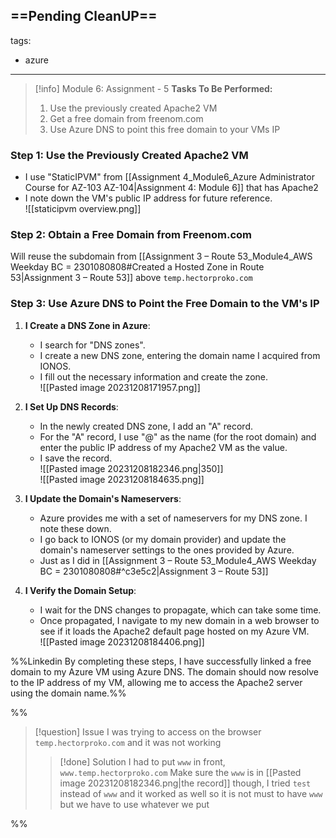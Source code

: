 ==Pending CleanUP==
---
tags:
  - azure
---
> [!info] Module 6: Assignment - 5
> **Tasks To Be Performed:** 
> 1. Use the previously created Apache2 VM 
> 2. Get a free domain from freenom.com 
> 3. Use Azure DNS to point this free domain to your VMs IP

### Step 1: Use the Previously Created Apache2 VM
- I use "StaticIPVM" from [[Assignment 4_Module6_Azure Administrator Course for AZ-103 AZ-104|Assignment 4: Module 6]] that has Apache2
- I note down the VM's public IP address for future reference.
  <br>![[staticipvm overview.png]]
### Step 2: Obtain a Free Domain from Freenom.com

Will reuse the subdomain from [[Assignment 3 – Route 53_Module4_AWS Weekday BC = 2301080808#Created a Hosted Zone in Route 53|Assignment 3 – Route 53]] above `temp.hectorproko.com`

### Step 3: Use Azure DNS to Point the Free Domain to the VM's IP

1. **I Create a DNS Zone in Azure**:
    
    - I search for "DNS zones".
    - I create a new DNS zone, entering the domain name I acquired from IONOS.
    - I fill out the necessary information and create the zone.
      <br>![[Pasted image 20231208171957.png]]
2. **I Set Up DNS Records**:
    
    - In the newly created DNS zone, I add an "A" record.
    - For the "A" record, I use "@" as the name (for the root domain) and enter the public IP address of my Apache2 VM as the value.
    - I save the record.
      <br>![[Pasted image 20231208182346.png|350]]
      <br>![[Pasted image 20231208184635.png]]
1. **I Update the Domain's Nameservers**:
    
    - Azure provides me with a set of nameservers for my DNS zone. I note these down.
    - I go back to IONOS (or my domain provider) and update the domain's nameserver settings to the ones provided by Azure.
     - Just as I did in [[Assignment 3 – Route 53_Module4_AWS Weekday BC = 2301080808#^c3e5c2|Assignment 3 – Route 53]] 
4. **I Verify the Domain Setup**:
    
    - I wait for the DNS changes to propagate, which can take some time.
    - Once propagated, I navigate to my new domain in a web browser to see if it loads the Apache2 default page hosted on my Azure VM.
      <br>![[Pasted image 20231208184406.png]]


%%Linkedin
By completing these steps, I have successfully linked a free domain to my Azure VM using Azure DNS. The domain should now resolve to the IP address of my VM, allowing me to access the Apache2 server using the domain name.%%


%%
> [!question] Issue
> I was trying to access on the browser `temp.hectorproko.com` and it was not working
> 
> > [!done] Solution
> > I had to put `www` in front, `www.temp.hectorproko.com`
> > Make sure the `www` is in [[Pasted image 20231208182346.png|the record]] though, I tried `test` instead of `www` and it worked as well so it is not must to have `www` but we have to use whatever we put
> > 
> 

%%